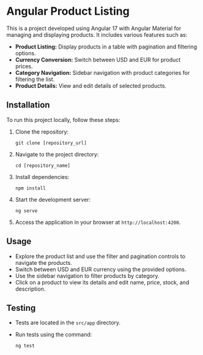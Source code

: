 # Angular Product Listing

This is a project developed using Angular 17 with Angular Material for managing and displaying products. It includes various features such as:

- **Product Listing:** Display products in a table with pagination and filtering options.
- **Currency Conversion:** Switch between USD and EUR for product prices.
- **Category Navigation:** Sidebar navigation with product categories for filtering the list.
- **Product Details:** View and edit details of selected products.

## Installation

To run this project locally, follow these steps:

1. Clone the repository:

   ```shell
   git clone [repository_url]
   ```

2. Navigate to the project directory:

   ```shell
   cd [repository_name]
   ```

3. Install dependencies:

   ```shell
   npm install
   ```

4. Start the development server:

   ```shell
   ng serve
   ```

5. Access the application in your browser at `http://localhost:4200`.

## Usage

- Explore the product list and use the filter and pagination controls to navigate the products.
- Switch between USD and EUR currency using the provided options.
- Use the sidebar navigation to filter products by category.
- Click on a product to view its details and edit name, price, stock, and description.

## Testing

- Tests are located in the `src/app` directory.
- Run tests using the command:

  ```shell
  ng test
  ```
